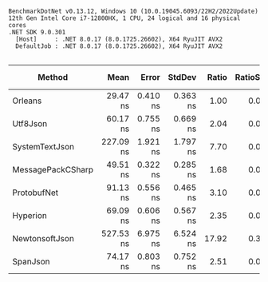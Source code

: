 ```

BenchmarkDotNet v0.13.12, Windows 10 (10.0.19045.6093/22H2/2022Update)
12th Gen Intel Core i7-12800HX, 1 CPU, 24 logical and 16 physical cores
.NET SDK 9.0.301
  [Host]     : .NET 8.0.17 (8.0.1725.26602), X64 RyuJIT AVX2
  DefaultJob : .NET 8.0.17 (8.0.1725.26602), X64 RyuJIT AVX2


```
| Method            | Mean      | Error    | StdDev   | Ratio | RatioSD | Gen0   | Payload | Allocated | Alloc Ratio |
|------------------ |----------:|---------:|---------:|------:|--------:|-------:|--------:|----------:|------------:|
| Orleans           |  29.47 ns | 0.410 ns | 0.363 ns |  1.00 |    0.00 |      - |    20 B |         - |          NA |
| Utf8Json          |  60.17 ns | 0.755 ns | 0.669 ns |  2.04 |    0.03 |      - |   154 B |         - |          NA |
| SystemTextJson    | 227.09 ns | 1.921 ns | 1.797 ns |  7.70 |    0.09 |      - |   154 B |      56 B |          NA |
| MessagePackCSharp |  49.51 ns | 0.322 ns | 0.285 ns |  1.68 |    0.02 | 0.0001 |    10 B |      40 B |          NA |
| ProtobufNet       |  91.13 ns | 0.556 ns | 0.465 ns |  3.10 |    0.04 |      - |    18 B |         - |          NA |
| Hyperion          |  69.09 ns | 0.606 ns | 0.567 ns |  2.35 |    0.04 | 0.0001 |    39 B |      56 B |          NA |
| NewtonsoftJson    | 527.53 ns | 6.975 ns | 6.524 ns | 17.92 |    0.32 | 0.0048 |   154 B |    2080 B |          NA |
| SpanJson          |  74.17 ns | 0.803 ns | 0.752 ns |  2.51 |    0.04 | 0.0005 |   154 B |     184 B |          NA |
